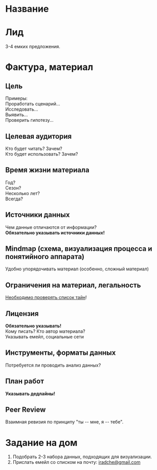 # Название
# Лид 
3-4 емких предложения.      
# Фактура, материал
## Цель
Примеры:      
Проработать сценарий...      
Исследовать...     
Выявить...     
Проверить гипотезу...     
## Целевая аудитория
Кто будет читать? Зачем?     
Кто будет использовать? Зачем?     
## Время жизни материала     
Год?     
Сезон?     
Несколько лет?     
Всегда?     
## Источники данных
Чем данные отличаются от информации?     
**Обязательно указывать источники данных!**          
## Mindmap (схема, визуализация процесса и понятийного аппарата)     
Удобно упорядочивать материал (особенно, сложный материал)     
## Ограничения на материал, легальность
[Необходимо проверять список тайн](https://github.com/iradche/ANRI-workshop/blob/master/scaffolding/%D0%A1%D0%BF%D0%B8%D1%81%D0%BE%D0%BA%D0%A2%D0%B0%D0%B8%CC%86%D0%BD.pdf)!     
## Лицензия
**Обязательно указывать!**          
Кому писать? Кто автор материала?          
Указывать емейл, социальные сети          
## Инструменты, форматы данных
Потребуется ли проводить анализ данных?     
## План работ
**Указывать дедлайны!**           
## Peer Review
Взаимная ревизия по принципу "ты -- мне, я -- тебе".     
     
# Задание на дом
1. Подобрать 2-3 набора данных, подходящих для визуализации.      
2. Прислать емейл со списком на почту: iradche@gmail.com       
